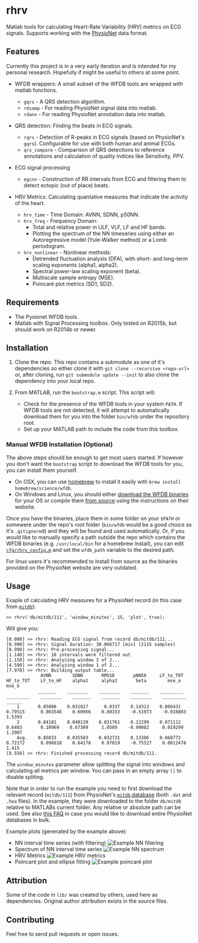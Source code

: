 # rhrv

Matlab tools for calculating Heart-Rate Variability (HRV) metrics on ECG signals. Supports working with the [PhysioNet](https://physionet.org/) data format.

## Features
Currently this project is in a very early iteration and is intended for my personal research. Hopefully if might be useful to others at some point.

* WFDB wrappers: A small subset of the WFDB tools are wrapped with matlab functions.
    * `gqrs` - A QRS detection algorithm.
    * `rdsamp` - For reading PhysioNet signal data into matlab.
    * `rdann` - For reading PhysioNet annotation data into matlab.

* QRS detection: Finding the beats in ECG signals.
    * `rqrs` - Detection of R-peaks in ECG signals (based on PhysioNet's `gqrs`). Configurable for use with both human and animal ECGs.
    * `qrs_compare` - Comparison of QRS detections to reference annotations and calculation of quality indices like Sensitivity, PPV.

* ECG signal processing
     * `egcnn` - Construction of RR intervals from ECG and filtering them to detect ectopic (out of place) beats.

* HRV Metrics: Calculating quantative measures that indicate the activity of the heart.
    * `hrv_time` - Time Domain: AVNN, SDNN, p50NN.
    * `hrv_freq` - Frequency Domain:
        * Total and relative power in ULF, VLF, LF and HF bands.
        * Plotting the spectrum of the NN timeseries using either an Autoregressive model (Yule-Walker method) or a Lomb periodogram.
    * `hrv_nonlinear` - Nonlinear methods:
        * Detrended fluctuation analysis (DFA), with short- and long-term scaling exponents (alpha1, alpha2).
        * Spectral power-law scaling exponent (beta).
        * Multiscale sample entropy (MSE).
        * Poincaré plot metrics (SD1, SD2).

## Requirements
* The Pysionet WFDB tools.
* Matlab with Signal Processing toolbox. Only tested on R2015b, but should work
  on R2014b or newer.

## Installation

1. Clone the repo. This repo contains a submodule as one of it's dependencies
   so either clone it with `git clone --recursive <repo-url>` or, after
   cloning,  run `git submodule update --init` to also clone the dependency
   into your local repo.

2. From MATLAB, run the `bootstrap.m` script. This script will:

    * Check for the presence of the WFDB tools in your system `PATH`. If WFDB
      tools are not detected, it will attempt to automatically download them for
      you into the folder `bin/wfdb` under the repository root.
    * Set up your MATLAB path to include the code from this toolbox.

### Manual WFDB Installation (Optional)
The above steps should be enough to get most users started. If however you
don't want the `bootstrap` script to download the WFDB tools for you, you can
install them yourself.

  * On OSX, you can use [homebrew](http://brew.sh) to install it easily with `brew install homebrew/science/wfdb`.
  * On Windows and Linux, you should either [download the WFDB binaries](https://physionet.org/physiotools/binaries/)
    for your OS or compile them [from source](https://physionet.org/physiotools/wfdb.shtml#downloading)
    using the instructions on their website.

Once you have the binaries, place them in some folder on your `$PATH` or somewere under the repo's
root folder (`bin/wfdb` would be a good choice as it's `.gitignore`d) and they will be found and
used automatically. Or, if you would like to manually specify a path outside the repo which contains
the WFDB binaries (e.g. `/usr/local/bin` for a homebrew install), you can edit
[`cfg/rhrv_config.m`](https://github.com/avivrosenberg/rhrv/blob/master/cfg/rhrv_config.m) and set
the `wfdb_path` variable to the desired path.

For linux users it's recommended to install from source as the binaries
provided on the PhysioNet website are very outdated.

## Usage
Exaple of calculating HRV measures for a PhysioNet record (in this case from [`mitdb`](https://www.physionet.org/physiobank/database/mitdb/)):
```
>> rhrv('db/mitdb/111', 'window_minutes', 15, 'plot', true);
```
Will give you:
```
[0.000] >> rhrv: Reading ECG signal from record db/mitdb/111...
[0.990] >> rhrv: Signal duration: 30.066717 [min] (2115 samples)
[0.990] >> rhrv: Pre-processing signal...
[1.140] >> rhrv: 10 intervals were filtered out
[1.150] >> rhrv: Analyzing window 2 of 2...
[4.590] >> rhrv: Analyzing window 1 of 2...
[7.970] >> rhrv: Building output table...
             AVNN        SDNN       RMSSD       pNN50     LF_to_TOT    HF_to_TOT    LF_to_HF    alpha1     alpha2       beta        mse_a      mse_b 
            _______    ________    ________    _______    _________    _________    ________    _______    _______    ________    _________    ______
    1       0.85886    0.031027      0.0337    0.14313    0.066431     0.79515      0.083546    0.60966    0.88153    -0.51973    -0.016803    1.5393
    2       0.84181    0.040139    0.031761    0.12299    0.071112      0.6483       0.10969    0.67389     1.0589    -0.99082     0.019299    1.2907
    Avg.    0.85033    0.035583    0.032731    0.13306    0.068772     0.72172      0.096618    0.64178    0.97019    -0.75527    0.0012478     1.415
[8.550] >> rhrv: Finished processing record db/mitdb/111.

```
The `window_minutes` parameter allow splitting the signal into windows and calculating all metrics per window. You can pass in an empty array `[]` to disable spliting.

Note that in order to run the example you need to first download the relevant record (`mitdb/111`) from PhysioNet's [`mitdb` database](https://physionet.org/physiobank/database/mitdb/) (both `.dat` and `.hea` files). In the example, they were downloaded to the folder `db/mitdb` relative to MATLABs current folder. Any relative or absolute path can be used. See also [this FAQ](https://physionet.org/faq.shtml#downloading-databases) in case you would like to download entire PhysioNet databases in bulk. 

Example plots (generated by the example above):

* NN interval time series (with filtering) ![Example NN filtering](https://github.com/avivrosenberg/rhrv/blob/master/fig/example_nn.png?raw=true)
* Spectrum of NN interval time series ![Example NN spectrum](https://github.com/avivrosenberg/rhrv/blob/master/fig/example_spectrum.png?raw=true)
* HRV Metrics ![Example HRV metrics](https://github.com/avivrosenberg/rhrv/blob/master/fig/example_hrv.png?raw=true)
* Poincaré plot and ellipse fitting ![Example poincaré plot](https://github.com/avivrosenberg/rhrv/blob/master/fig/example_poincare.png?raw=true)

## Attribution
Some of the code in `lib/` was created by others, used here as dependencies. Original author attribution exists in the source files.

## Contributing
Feel free to send pull requests or open issues.
